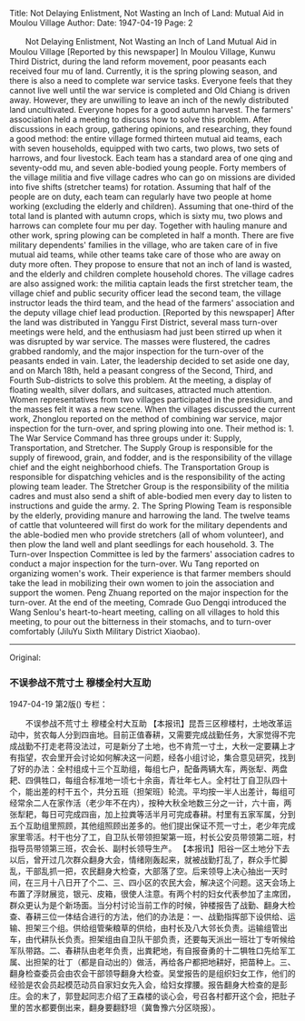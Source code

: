 Title: Not Delaying Enlistment, Not Wasting an Inch of Land: Mutual Aid in Moulou Village
Author:
Date: 1947-04-19
Page: 2

　　Not Delaying Enlistment, Not Wasting an Inch of Land
    Mutual Aid in Moulou Village
    [Reported by this newspaper] In Moulou Village, Kunwu Third District, during the land reform movement, poor peasants each received four mu of land. Currently, it is the spring plowing season, and there is also a need to complete war service tasks. Everyone feels that they cannot live well until the war service is completed and Old Chiang is driven away. However, they are unwilling to leave an inch of the newly distributed land uncultivated. Everyone hopes for a good autumn harvest. The farmers' association held a meeting to discuss how to solve this problem. After discussions in each group, gathering opinions, and researching, they found a good method: the entire village formed thirteen mutual aid teams, each with seven households, equipped with two carts, two plows, two sets of harrows, and four livestock. Each team has a standard area of one qing and seventy-odd mu, and seven able-bodied young people. Forty members of the village militia and five village cadres who can go on missions are divided into five shifts (stretcher teams) for rotation. Assuming that half of the people are on duty, each team can regularly have two people at home working (excluding the elderly and children). Assuming that one-third of the total land is planted with autumn crops, which is sixty mu, two plows and harrows can complete four mu per day. Together with hauling manure and other work, spring plowing can be completed in half a month. There are five military dependents' families in the village, who are taken care of in five mutual aid teams, while other teams take care of those who are away on duty more often. They propose to ensure that not an inch of land is wasted, and the elderly and children complete household chores. The village cadres are also assigned work: the militia captain leads the first stretcher team, the village chief and public security officer lead the second team, the village instructor leads the third team, and the head of the farmers' association and the deputy village chief lead production.
    [Reported by this newspaper] After the land was distributed in Yanggu First District, several mass turn-over meetings were held, and the enthusiasm had just been stirred up when it was disrupted by war service. The masses were flustered, the cadres grabbed randomly, and the major inspection for the turn-over of the peasants ended in vain. Later, the leadership decided to set aside one day, and on March 18th, held a peasant congress of the Second, Third, and Fourth Sub-districts to solve this problem. At the meeting, a display of floating wealth, silver dollars, and suitcases, attracted much attention. Women representatives from two villages participated in the presidium, and the masses felt it was a new scene. When the villages discussed the current work, Zhonglou reported on the method of combining war service, major inspection for the turn-over, and spring plowing into one. Their method is: 1. The War Service Command has three groups under it: Supply, Transportation, and Stretcher. The Supply Group is responsible for the supply of firewood, grain, and fodder, and is the responsibility of the village chief and the eight neighborhood chiefs. The Transportation Group is responsible for dispatching vehicles and is the responsibility of the acting plowing team leader. The Stretcher Group is the responsibility of the militia cadres and must also send a shift of able-bodied men every day to listen to instructions and guide the army. 2. The Spring Plowing Team is responsible by the elderly, providing manure and harrowing the land. The twelve teams of cattle that volunteered will first do work for the military dependents and the able-bodied men who provide stretchers (all of whom volunteer), and then plow the land well and plant seedlings for each household. 3. The Turn-over Inspection Committee is led by the farmers' association cadres to conduct a major inspection for the turn-over. Wu Tang reported on organizing women's work. Their experience is that farmer members should take the lead in mobilizing their own women to join the association and support the women. Peng Zhuang reported on the major inspection for the turn-over. At the end of the meeting, Comrade Guo Dengqi introduced the Wang Senlou's heart-to-heart meeting, calling on all villages to hold this meeting, to pour out the bitterness in their stomachs, and to turn-over comfortably (JiluYu Sixth Military District Xiaobao).



<hr /> 

Original: 


### 不误参战不荒寸土  穆楼全村大互助

1947-04-19
第2版()
专栏：

　　不误参战不荒寸土
    穆楼全村大互助
    【本报讯】昆吾三区穆楼村，土地改革运动中，贫农每人分到四亩地。目前正值春耕，又需要完成战勤任务，大家觉得不完成战勤不打走老蒋没法过，可是新分了土地，也不肯荒一寸土，大秋一定要耩上才有指望，农会里开会讨论如何解决这一问题，经各小组讨论，集合意见研究，找到了好的办法：全村组成十三个互助组，每组七户，配备两辆大车，两张犁、两盘耙、四俱牲口，每组合标准地一顷七十余亩，青壮年七人。全村壮丁自卫队四十个，能出差的村干五个，共分五班（担架班）轮流。平均按一半人出差计，每组可经常余二人在家作活（老少年不在内），按种大秋全地数三分之一计，六十亩，两张犁耙，每日可完成四亩，加上拉粪等活半月可完成春耕。村里有五家军属，分到五个互助组里照顾，其他组照顾出差多的。他们提出保证不荒一寸土，老少年完成家里零活。村干也分了工，自卫队长带领担架第一班，村长公安员带领第二班，村指导员带领第三班，农会长、副村长领导生产。
    【本报讯】阳谷一区土地分下去以后，曾开过几次群众翻身大会，情绪刚轰起来，就被战勤打乱了，群众手忙脚乱，干部乱抓一把，农民翻身大检查，大部落了空。后来领导上决心抽出一天时间，在三月十八日开了个二、三、四小区的农民大会，解决这个问题。这天会场上布置了浮财展览，银元、皮箱，很使人注意。有两个村的妇女代表参加了主席团，群众更认为是个新场面。当分村讨论当前工作的时候，钟楼报告了战勤、翻身大检查、春耕三位一体结合进行的方法，他们的办法是：一、战勤指挥部下设供给、运输、担架三个组。供给组管柴粮草的供给，由村长及八大邻长负责。运输组管出车，由代耕队长负责。担架组由自卫队干部负责，还要每天派出一班壮丁专听候给军队带路。二、春耕队由老年负责，出粪耙地，有自报奋勇的十二犋牲口先给军工属、出担架的壮丁（都是自动出的）做活，再给各户都把地耕好，把苗种上。三、翻身检查委员会由农会干部领导翻身大检查。吴堂报告的是组织妇女工作，他们的经验是农会员起模范动员自家妇女先入会，给妇女撑腰。报告翻身大检查的是彭庄。会的末了，郭登起同志介绍了王森楼的谈心会，号召各村都开这个会，把肚子里的苦水都要倒出来，翻身要翻舒坦（冀鲁豫六分区晓报）。
